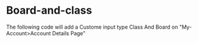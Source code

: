 # Board-and-class
The following code will add a Custome input type Class And Board on "My-Account>Account Details Page"
